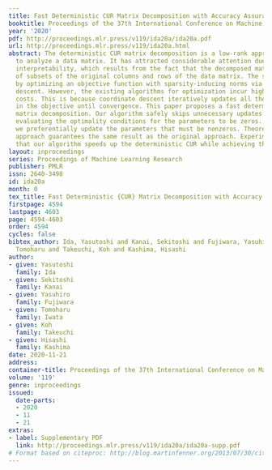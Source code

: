 ```yaml
---
title: Fast Deterministic CUR Matrix Decomposition with Accuracy Assurance
booktitle: Proceedings of the 37th International Conference on Machine Learning
year: '2020'
pdf: http://proceedings.mlr.press/v119/ida20a/ida20a.pdf
url: http://proceedings.mlr.press/v119/ida20a.html
abstract: The deterministic CUR matrix decomposition is a low-rank approximation method
  to analyze a data matrix. It has attracted considerable attention due to its high
  interpretability, which results from the fact that the decomposed matrices consist
  of subsets of the original columns and rows of the data matrix. The subset is obtained
  by optimizing an objective function with sparsity-inducing norms via coordinate
  descent. However, the existing algorithms for optimization incur high computation
  costs. This is because coordinate descent iteratively updates all the parameters
  in the objective until convergence. This paper proposes a fast deterministic CUR
  matrix decomposition. Our algorithm safely skips unnecessary updates by efficiently
  evaluating the optimality conditions for the parameters to be zeros. In addition,
  we preferentially update the parameters that must be nonzeros. Theoretically, our
  approach guarantees the same result as the original approach. Experiments demonstrate
  that our algorithm speeds up the deterministic CUR while achieving the same accuracy.
layout: inproceedings
series: Proceedings of Machine Learning Research
publisher: PMLR
issn: 2640-3498
id: ida20a
month: 0
tex_title: Fast Deterministic {CUR} Matrix Decomposition with Accuracy Assurance
firstpage: 4594
lastpage: 4603
page: 4594-4603
order: 4594
cycles: false
bibtex_author: Ida, Yasutoshi and Kanai, Sekitoshi and Fujiwara, Yasuhiro and Iwata,
  Tomoharu and Takeuchi, Koh and Kashima, Hisashi
author:
- given: Yasutoshi
  family: Ida
- given: Sekitoshi
  family: Kanai
- given: Yasuhiro
  family: Fujiwara
- given: Tomoharu
  family: Iwata
- given: Koh
  family: Takeuchi
- given: Hisashi
  family: Kashima
date: 2020-11-21
address: 
container-title: Proceedings of the 37th International Conference on Machine Learning
volume: '119'
genre: inproceedings
issued:
  date-parts:
  - 2020
  - 11
  - 21
extras:
- label: Supplementary PDF
  link: http://proceedings.mlr.press/v119/ida20a/ida20a-supp.pdf
# Format based on citeproc: http://blog.martinfenner.org/2013/07/30/citeproc-yaml-for-bibliographies/
---
```

